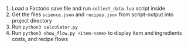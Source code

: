 1. Load a Factorio save file and run `collect_data.lua` script inside
2. Get the files `science.json` and `recipes.json` from script-output into project directory
3. Run `python3 calculator.py`
4. Run `python3 show_flow.py <item-name>` to display item and ingredients costs, and recipe flows